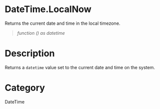 ﻿# DateTime.LocalNow
Returns the current date and time in the local timezone.
> _function () as datetime_
# Description 
Returns a <code>datetime</code> value set to the current date and time on the system.
# Category 
DateTime
